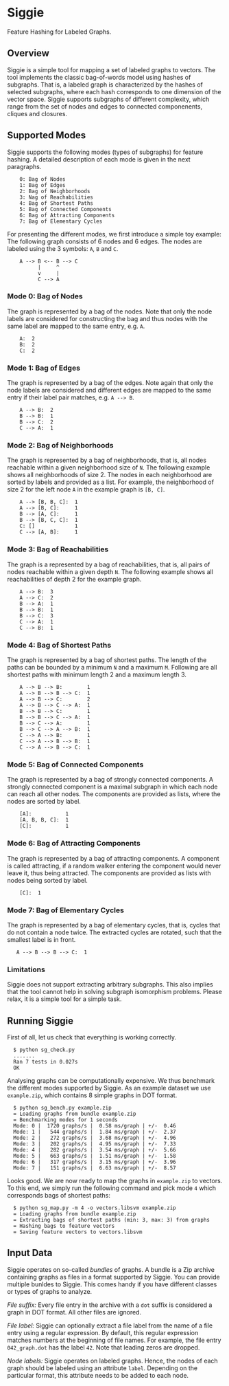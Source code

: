 
# Siggie

Feature Hashing for Labeled Graphs.

## Overview

Siggie is a simple tool for mapping a set of labeled graphs to
vectors. The tool implements the classic bag-of-words model using
hashes of subgraphs.  That is, a labeled graph is characterized by the
hashes of selected subgraphs, where each hash corresponds to one
dimension of the vector space.  Siggie supports subgraphs of different
complexity, which range from the set of nodes and edges to connected
componenents, cliques and closures.

## Supported Modes

Siggie supports the following modes (types of subgraphs) for
feature hashing. A detailed description of each mode is given
in the next paragraphs.

        0: Bag of Nodes
        1: Bag of Edges
        2: Bag of Neighborhoods
        3: Nag of Reachabilities
        4: Bag of Shortest Paths
        5: Bag of Connected Components
        6: Bag of Attracting Components
        7: Bag of Elementary Cycles

For presenting the different modes, we first introduce a simple
toy example: The following graph consists of 6 nodes and 6 edges.
The nodes are labeled using the 3 symbols: `A`, `B` and `C`.

        A --> B <-- B --> C
              |     ^
              v     |
              C --> A

### Mode 0: Bag of Nodes

The graph is represented by a bag of the nodes. Note that only the
node labels are considered for constructing the bag and thus nodes
with the same label are mapped to the same entry, e.g. `A`.

        A:  2
        B:  2
        C:  2

### Mode 1: Bag of Edges

The graph is represented by a bag of the edges. Note again that only
the node labels are considered and different edges are mapped to the
same entry if their label pair matches, e.g. `A --> B`.

        A --> B:  2
        B --> B:  1
        B --> C:  2
        C --> A:  1

### Mode 2: Bag of Neighborhoods

The graph is represented by a bag of neighborhoods, that is, all nodes
reachable within a given neighborhood size of `N`. The following
example shows all neighborhoods of size 2. The nodes in each
neighborhood are sorted by labels and provided as a list. For example,
the neighborhood of size 2 for the left node `A` in the example graph
is `[B, C]`.

        A --> [B, B, C]:  1
        A --> [B, C]:     1
        B --> [A, C]:     1
        B --> [B, C, C]:  1
        C: []             1
        C --> [A, B]:     1

### Mode 3: Bag of Reachabilities

The graph is a represented by a bag of reachabilities, that is, all
pairs of nodes reachable within a given depth `N`. The following
example shows all reachabilities of depth 2 for the example graph.

        A --> B:  3
        A --> C:  2
        B --> A:  1
        B --> B:  1
        B --> C:  3
        C --> A:  1
        C --> B:  1

### Mode 4: Bag of Shortest Paths

The graph is represented by a bag of shortest paths. The length of the
paths can be bounded by a minimum `N` and a maximum `M`. Following are
all shortest paths with minimum length 2 and a maximum length 3.

        A --> B --> B:        1
        A --> B --> B --> C:  1
        A --> B --> C:        2
        A --> B --> C --> A:  1
        B --> B --> C:        1
        B --> B --> C --> A:  1
        B --> C --> A:        1
        B --> C --> A --> B:  1
        C --> A --> B:        1
        C --> A --> B --> B:  1
        C --> A --> B --> C:  1

### Mode 5: Bag of Connected Components

The graph is represented by a bag of strongly connected components. A
strongly connected component is a maximal subgraph in which each node
can reach all other nodes. The components are provided as lists, where
the nodes are sorted by label.

        [A]:           1
        [A, B, B, C]:  1
        [C]:           1

### Mode 6: Bag of Attracting Components

The graph is represented by a bag of attracting components. A
component is called attracting, if a random walker entering the
component would never leave it, thus being attracted.  The components
are provided as lists with nodes being sorted by label.

        [C]:  1

### Mode 7: Bag of Elementary Cycles

The graph is represented by a bag of elementary cycles, that is,
cycles that do not contain a node twice. The extracted cycles are
rotated, such that the smallest label is in front.

       A --> B --> B --> C:  1

### Limitations

Siggie does not support extracting arbitrary subgraphs. This also implies
that the tool cannot help in solving subgraph isomorphism problems. Please
relax, it is a simple tool for a simple task.

## Running Siggie

First of all, let us check that everything is working correctly.

      $ python sg_check.py
      .......
      Ran 7 tests in 0.027s
      OK

Analysing graphs can be computationally expensive. We thus benchmark
the different modes supported by Siggie. As an example dataset we use
`example.zip`, which contains 8 simple graphs in DOT format.

      $ python sg_bench.py example.zip
      = Loading graphs from bundle example.zip
      = Benchmarking modes for 1 seconds
      Mode: 0 |  1720 graphs/s |  0.58 ms/graph | +/-  0.46
      Mode: 1 |   544 graphs/s |  1.84 ms/graph | +/-  2.37
      Mode: 2 |   272 graphs/s |  3.68 ms/graph | +/-  4.96
      Mode: 3 |   202 graphs/s |  4.95 ms/graph | +/-  7.33
      Mode: 4 |   282 graphs/s |  3.54 ms/graph | +/-  5.66
      Mode: 5 |   663 graphs/s |  1.51 ms/graph | +/-  1.58
      Mode: 6 |   317 graphs/s |  3.15 ms/graph | +/-  3.96
      Mode: 7 |   151 graphs/s |  6.63 ms/graph | +/-  8.57

Looks good. We are now ready to map the graphs in `example.zip` to
vectors. To this end, we simply run the following command and pick
mode `4` which corresponds bags of shortest paths:

      $ python sg_map.py -m 4 -o vectors.libsvm example.zip
      = Loading graphs from bundle example.zip
      = Extracting bags of shortest paths (min: 3, max: 3) from graphs
      = Hashing bags to feature vectors
      = Saving feature vectors to vectors.libsvm


## Input Data

Siggie operates on so-called _bundles_ of graphs.  A bundle is a Zip archive
containing graphs as files in a format supported by Siggie.  You can provide
multiple bunldes to Siggie.  This comes handy if you have different classes
or types of graphs to analyze.

_File suffix:_ Every file entry in the archive with a `dot` suffix is
considered a graph in DOT format.  All other files are ignored.

_File label:_ Siggie can optionally extract a file label from the name of a
file entry using a regular expression.  By default, this regular expression
matches numbers at the beginning of file names.  For example, the file entry
`042_graph.dot` has the label `42`.  Note that leading zeros are dropped.

_Node labels:_ Siggie operates on labeled graphs.  Hence, the nodes of each
graph should be labeled using an attribute `label`. Depending on the 
particular format, this attribute needs to be added to each node.
